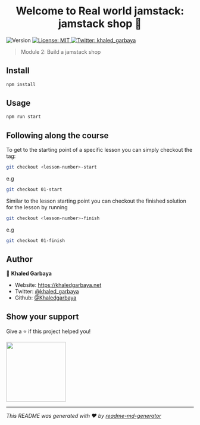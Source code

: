 <h1 align="center">Welcome to Real world jamstack: jamstack shop 👋</h1>
<p>
  <img alt="Version" src="https://img.shields.io/badge/version-1.0.0-blue.svg?cacheSeconds=2592000" />
  <a href="#" target="_blank">
    <img alt="License: MIT" src="https://img.shields.io/badge/License-MIT-yellow.svg" />
  </a>
  <a href="https://twitter.com/khaled_garbaya" target="_blank">
    <img alt="Twitter: khaled_garbaya" src="https://img.shields.io/twitter/follow/khaled_garbaya.svg?style=social" />
  </a>
</p>

> Module 2: Build a jamstack shop

## Install

```sh
npm install
```

## Usage

```sh
npm run start
```

## Following along the course

To get to the starting point of a specific lesson you can simply checkout the
tag:

```sh
git checkout <lesson-number>-start
```

e.g

```sh
git checkout 01-start
```

Similar to the lesson starting point you can checkout the finished solution for
the lesson by running

```sh
git checkout <lesson-number>-finish
```

e.g

```sh
git checkout 01-finish
```

## Author

👤 **Khaled Garbaya**

- Website: https://khaledgarbaya.net
- Twitter: [@khaled_garbaya](https://twitter.com/khaled_garbaya)
- Github: [@Khaledgarbaya](https://github.com/Khaledgarbaya)

## Show your support

Give a ⭐️ if this project helped you!

<a href="https://www.patreon.com/khaledgarbaya">
  <img src="https://c5.patreon.com/external/logo/become_a_patron_button@2x.png" width="160">
</a>

---

_This README was generated with ❤️ by
[readme-md-generator](https://github.com/kefranabg/readme-md-generator)_
